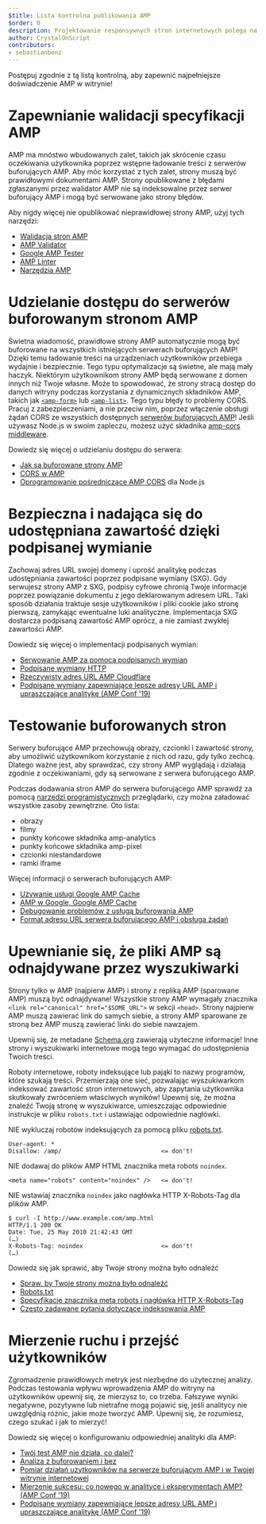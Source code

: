 ```yaml
---
$title: Lista kontrolna publikowania AMP
$order: 0
description: Projektowanie responsywnych stron internetowych polega na budowaniu płynnie działających stron internetowych, które reagują na potrzeby użytkownika — stron dopasowanych do wielkości i orientacji ekranu urządzenia. Możesz osiągnąć...
author: CrystalOnScript
contributors:
- sebastianbenz
---
```


Postępuj zgodnie z tą listą kontrolną, aby zapewnić najpełniejsze doświadczenie AMP w witrynie!

# Zapewnianie walidacji specyfikacji AMP

AMP ma mnóstwo wbudowanych zalet, takich jak skrócenie czasu oczekiwania użytkownika poprzez wstępne ładowanie treści z serwerów buforujących AMP. Aby móc korzystać z tych zalet, strony muszą być prawidłowymi dokumentami AMP. Strony opublikowane z błędami zgłaszanymi przez walidator AMP nie są indeksowalne przez serwer buforujący AMP i mogą być serwowane jako strony błędów.

Aby nigdy więcej nie opublikować nieprawidłowej strony AMP, użyj tych narzędzi:

- [Walidacja stron AMP](../../../documentation/guides-and-tutorials/learn/validation-workflow/validate_amp.md?format=websites)
- [AMP Validator ](https://validator.ampproject.org/)
- [Google AMP Tester](https://search.google.com/test/amp)
- [AMP Linter](https://github.com/ampproject/amp-toolbox/tree/master/packages/linter)
- [Narzędzia AMP](../../../documentation/tools.html?format=websites)

# Udzielanie dostępu do serwerów buforowanym stronom AMP

Świetna wiadomość, prawidłowe strony AMP automatycznie mogą być buforowane na wszystkich istniejących serwerach buforujących AMP! Dzięki temu ładowanie treści na urządzeniach użytkowników przebiega wydajnie i bezpiecznie. Tego typu optymalizacje są świetne, ale mają mały haczyk. Niektórym użytkownikom strony AMP będą serwowane z domen innych niż Twoje własne. Może to spowodować, że strony stracą dostęp do danych witryny podczas korzystania z dynamicznych składników AMP, takich jak [`<amp-form>`](../../../documentation/components/reference/amp-form.md?format=websites) lub [`<amp-list>`](../../../documentation/components/reference/amp-list.md?format=websites). Tego typu błędy to problemy CORS. Pracuj z zabezpieczeniami, a nie przeciw nim, poprzez włączenie obsługi żądań CORS ze wszystkich dostępnych [serwerów buforujących AMP](https://cdn.ampproject.org/caches.json)! Jeśli używasz Node.js w swoim zapleczu, możesz użyć składnika [amp-cors middleware](https://github.com/ampproject/amp-toolbox/tree/master/packages/cors).

Dowiedz się więcej o udzielaniu dostępu do serwera:

- [Jak są buforowane strony AMP](../../../documentation/guides-and-tutorials/learn/amp-caches-and-cors/how_amp_pages_are_cached.md?format=websites)
- [CORS w AMP](../../../documentation/guides-and-tutorials/learn/amp-caches-and-cors/amp-cors-requests.md?format=websites)
- [Oprogramowanie pośredniczące AMP CORS](https://github.com/ampproject/amp-toolbox/tree/master/packages/cors) dla Node.js

# Bezpieczna i nadająca się do udostępniana zawartość dzięki podpisanej wymianie

Zachowaj adres URL swojej domeny i uprość analitykę podczas udostępniania zawartości poprzez podpisane wymiany (SXG). Gdy serwujesz strony AMP z SXG, podpisy cyfrowe chronią Twoje informacje poprzez powiązanie dokumentu z jego deklarowanym adresem URL. Taki sposób działania traktuje sesje użytkowników i pliki cookie jako stronę pierwszą, zamykając ewentualne luki analityczne. Implementacja SXG dostarcza podpisaną zawartość AMP oprócz, a nie zamiast zwykłej zawartości AMP.

Dowiedz się więcej o implementacji podpisanych wymian:

- [Serwowanie AMP za pomocą podpisanych wymian](signed-exchange.md?format=websites)
- [Podpisane wymiany HTTP](https://developers.google.com/web/updates/2018/11/signed-exchanges)
- [Rzeczywisty adres URL AMP Cloudflare](https://www.cloudflare.com/website-optimization/amp-real-url/)
- [Podpisane wymiany zapewniające lepsze adresy URL AMP i upraszczające analitykę (AMP Conf '19)](https://www.youtube.com/watch?v=KrjBYzPUGnw&list=PLXTOW_XMsIDSY0USlzgoaIkRyPcHklrEl&index=22)

# Testowanie buforowanych stron

Serwery buforujące AMP przechowują obrazy, czcionki i zawartość strony, aby umożliwić użytkownikom korzystanie z nich od razu, gdy tylko zechcą. Dlatego ważne jest, aby sprawdzać, czy strony AMP wyglądają i działają zgodnie z oczekiwaniami, gdy są serwowane z serwera buforującego AMP.

Podczas dodawania stron AMP do serwera buforującego AMP sprawdź za pomocą [narzędzi programistycznych](https://developers.google.com/web/tools/chrome-devtools/) przeglądarki, czy można załadować wszystkie zasoby zewnętrzne. Oto lista:

- obrazy
- filmy
- punkty końcowe składnika amp-analytics
- punkty końcowe składnika amp-pixel
- czcionki niestandardowe
- ramki iframe

Więcej informacji o serwerach buforujących AMP:

- [Używanie usługi Google AMP Cache](../../../documentation/examples/documentation/Using_the_Google_AMP_Cache.html?format=websites)
- [AMP w Google, Google AMP Cache](https://developers.google.com/amp/cache/overview)
- [Debugowanie problemów z usługą buforowania AMP](../../../documentation/guides-and-tutorials/learn/amp-caches-and-cors/amp-cache-debugging.md?format=websites)
- [Format adresu URL serwera buforującego AMP i obsługa żądań](../../../documentation/guides-and-tutorials/learn/amp-caches-and-cors/amp-cache-urls.md?format=websites)

# Upewnianie się, że pliki AMP są odnajdywane przez wyszukiwarki

Strony tylko w AMP (najpierw AMP) i strony z repliką AMP (sparowane AMP) muszą być odnajdywane! Wszystkie strony AMP wymagały znacznika `<link rel="canonical" href="$SOME_URL">` w sekcji `<head>`. Strony najpierw AMP muszą zawierać link do samych siebie, a strony AMP sparowane ze stroną bez AMP muszą zawierać linki do siebie nawzajem.

Upewnij się, że metadane [Schema.org](https://schema.org/) zawierają użyteczne informacje! Inne strony i wyszukiwarki internetowe mogą tego wymagać do udostępnienia Twoich treści.

Roboty internetowe, roboty indeksujące lub pająki to nazwy programów, które szukają treści. Przemierzają one sieć, pozwalając wyszukiwarkom indeksować zawartość stron internetowych, aby zapytania użytkownika skutkowały zwróceniem właściwych wyników! Upewnij się, że można znaleźć Twoją stronę w wyszukiwarce, umieszczając odpowiednie instrukcje w pliku `robots.txt` i ustawiając odpowiednie nagłówki.

NIE wykluczaj robotów indeksujących za pomocą pliku [robots.txt](https://support.google.com/webmasters/answer/6062608?hl=en).

```
User-agent: *
Disallow: /amp/                            <= don't!
```

NIE dodawaj do plików AMP HTML znacznika meta robots `noindex`.

```
<meta name="robots" content="noindex" />   <= don't!
```

NIE wstawiaj znacznika `noindex` jako nagłówka HTTP X-Robots-Tag dla plików AMP.

```
$ curl -I http://www.example.com/amp.html
HTTP/1.1 200 OK
Date: Tue, 25 May 2010 21:42:43 GMT
(…)
X-Robots-Tag: noindex                      <= don't!
(…)
```

Dowiedz się jak sprawić, aby Twoje strony można było odnaleźć

- [Spraw, by Twoje strony można było odnaleźć](discovery.md?format=websites)
- [Robots.txt](http://www.robotstxt.org/)
- [Specyfikacje znacznika meta robots i nagłówka HTTP X-Robots-Tag](https://developers.google.com/search/reference/robots_meta_tag)
- [Często zadawane pytania dotyczące indeksowania AMP](https://productforums.google.com/forum/?hl=en#!category-topic/webmasters/Vrgj-a-gtm0)

# Mierzenie ruchu i przejść użytkowników

Zgromadzenie prawidłowych metryk jest niezbędne do użytecznej analizy. Podczas testowania wpływu wprowadzenia AMP do witryny na użytkowników upewnij się, że mierzysz to, co trzeba. Fałszywe wyniki negatywne, pozytywne lub nietrafne mogą pojawić się, jeśli analitycy nie uwzględnią różnic, jakie może tworzyć AMP. Upewnij się, że rozumiesz, czego szukać i jak to mierzyć!

Dowiedz się więcej o konfigurowaniu odpowiedniej analityki dla AMP:

- [Twój test AMP nie działa, co dalej?](https://blog.amp.dev/2018/11/08/so-your-amp-test-doesnt-perform%e2%80%8a-%e2%80%8anow-what/)
- [Analiza z buforowaniem i bez](https://support.google.com/analytics/answer/6343176?hl=en#cache)
- [Pomiar działań użytkowników na serwerze buforującym AMP i w Twojej witrynie internetowej](https://blog.amp.dev/2018/11/08/so-your-amp-test-doesnt-perform%e2%80%8a-%e2%80%8anow-what/)
- [Mierzenie sukcesu: co nowego w analityce i eksperymentach AMP? (AMP Conf '19)](https://www.youtube.com/watch?v=wPW-kXsONqA&list=PLXTOW_XMsIDSY0USlzgoaIkRyPcHklrEl&index=27)
- [Podpisane wymiany zapewniające lepsze adresy URL AMP i upraszczające analitykę (AMP Conf '19)](https://www.youtube.com/watch?v=KrjBYzPUGnw&list=PLXTOW_XMsIDSY0USlzgoaIkRyPcHklrEl&index=22)
